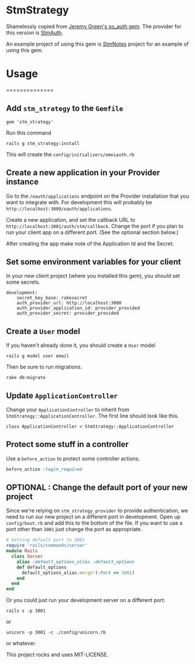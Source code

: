# StmStrategy

Shamelessly copied from [Jeremy Green's so_auth gem](https://github.com/jagthedrummer/so_auth). The provider for this version is [StmAuth](https://github.com/GinBlades/stm_auth).

An example project of using this gem is [StmNotes](https://github.com/GinBlades/stm_notes)
project for an example of using this gem.

# Usage
==============

## Add `stm_strategy` to the `Gemfile`

    gem 'stm_strategy'

Run this command

    rails g stm_strategy:install

This will create the `config/initializers/omniauth.rb`

## Create a new application in your Provider instance

Go to the `/oauth/applications` endpoint on the Provider
installation that you want to integrate with.  For development this will
probably be `http://localhost:3000/oauth/applications`.

Create a new application, and set the callback URL to
`http://localhost:3001/auth/stm/callback`. Change the port if you
plan to run your client app on a different port. (See the optional
section below.)

After creating the app make note of the Application Id and the 
Secret.

## Set some environment variables for your client

In your new client project (where you installed this gem), you should
set some secrets.

    development:
        secret_key_base: rakesecret
        auth_provider_url: http://localhost:3000
        auth_provider_application_id: provider_provided
        auth_provider_secret: provider_provided

## Create a `User` model

If you haven't already done it, you should create a `User` model

    rails g model user email

Then be sure to run migrations.

    rake db:migrate

## Update `ApplicationController`

Change your `ApplicationController` to inherit from
`StmStrategy::ApplicationController`. The first line should look like this.

    class ApplicationController < StmStrategy::ApplicationController

## Protect some stuff in a controller

Use a `before_action` to protect some controller actions.

```ruby
before_action :login_required
```





## OPTIONAL : Change the default port of your new project

Since we're relying on `stm_strategy_provider` to provide authentication, we need
to run our new project on a different port in development.  Open up `config/boot.rb`
and add this to the bottom of the file.  If you want to use a port other
than `3001` just change the port as appropriate.

```ruby
# Setting default port to 3001
require 'rails/commands/server'
module Rails
  class Server
    alias :default_options_alias :default_options
    def default_options
      default_options_alias.merge!(:Port => 3001)
    end    
  end
end
```

Or you could just run your development server on a different port:

```
rails s -p 3001
```

or

```
unicorn -p 3001 -c ./config/unicorn.rb
```

or whatever.

This project rocks and uses MIT-LICENSE.
